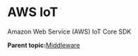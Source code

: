 # AWS IoT

Amazon Web Service \(AWS\) IoT Core SDK

**Parent topic:**[Middleware](../topics/middlewear.md)

